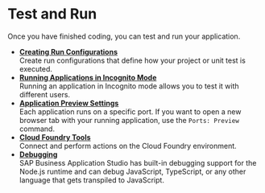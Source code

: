 <!-- loio9a16a55bee4c4216b471b90d91fb20ae -->

# Test and Run

Once you have finished coding, you can test and run your application.

-   **[Creating Run Configurations](creating-run-configurations-e3cbf81.md "Create run configurations that define how your project or unit test is
		executed.")**  
Create run configurations that define how your project or unit test is executed.
-   **[Running Applications in Incognito Mode](running-applications-in-incognito-mode-f5cacd1.md "Running an application in Incognito mode allows you to test it with different users. ")**  
Running an application in Incognito mode allows you to test it with different users.
-   **[Application Preview Settings](application-preview-settings-91fc8bf.md "Each application runs on a specific port. If you want to open a new browser tab with
		your running application, use the Ports: Preview command.")**  
Each application runs on a specific port. If you want to open a new browser tab with your running application, use the `Ports: Preview` command.
-   **[Cloud Foundry Tools](cloud-foundry-tools-9ad5cf8.md "Connect and perform actions on the Cloud Foundry environment.")**  
Connect and perform actions on the Cloud Foundry environment.
-   **[Debugging](debugging-b8587eb.md "SAP Business Application Studio has built-in
		debugging support for the Node.js runtime and can debug JavaScript, TypeScript, or any other
		language that gets transpiled to JavaScript.")**  
SAP Business Application Studio has built-in debugging support for the Node.js runtime and can debug JavaScript, TypeScript, or any other language that gets transpiled to JavaScript.

